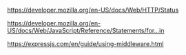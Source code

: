 https://developer.mozilla.org/en-US/docs/Web/HTTP/Status

https://developer.mozilla.org/en-US/docs/Web/JavaScript/Reference/Statements/for...in

https://expressjs.com/en/guide/using-middleware.html